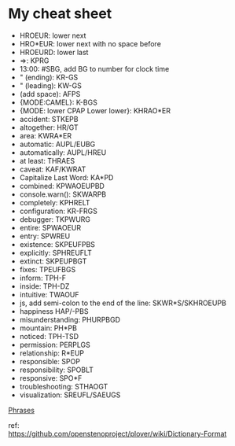 # My cheat sheet

 * HROEUR: lower next
 * HRO*EUR: lower next with no space before
 * HROEURD: lower last
 *  =>: KPRG
 * 13:00: #SBG, add BG to number for clock time
 * " (ending): KR-GS
 * " (leading): KW-GS
 * (add space): AFPS
 * {MODE:CAMEL}: K-BGS
 * {MODE: lower CPAP Lower lower}: KHRAO*ER
 * accident: STKEPB
 * altogether: HR/GT
 * area: KWRA*ER
 * automatic: AUPL/EUBG
 * automatically: AUPL/HREU
 * at least: THRAES
 * caveat: KAF/KWRAT
 * Capitalize Last Word: KA*PD
 * combined: KPWAOEUPBD
 * console.warn(): SKWARPB
 * completely: KPHRELT
 * configuration: KR-FRGS
 * debugger: TKPWURG
 * entire: SPWAOEUR
 * entry: SPWREU
 * existence: SKPEUFPBS
 * explicitly: SPHREUFLT
 * extinct: SKPEUPBGT
 * fixes: TPEUFBGS
 * inform: TPH-F
 * inside: TPH-DZ
 * intuitive: TWAOUF
 * js, add semi-colon to the end of the line: SKWR*S/SKHROEUPB
 * happiness HAP/-PBS
 * misunderstanding: PHURPBGD
 * mountain: PH*PB
 * noticed: TPH-TSD
 * permission: PERPLGS
 * relationship: R*EUP
 * responsible: SPOP
 * responsibility: SPOBLT
 * responsive: SPO*F
 * troubleshooting: STHAOGT 
 * visualization: SREUFL/SAEUGS


[Phrases](Phrases.md)  

ref:  
https://github.com/openstenoproject/plover/wiki/Dictionary-Format